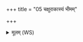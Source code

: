 +++
title = "05 चक्षुराकास्यं भीमम्"

+++
<details><summary>मूलम् (WS)</summary>

चक्षुराकास्यं भीमं माम्पश्यमभिरोरुदम् ।  
प्रियङ्करणमुत्तमं मधुघेन तदाभृतम् ॥ ५ ॥
</details>